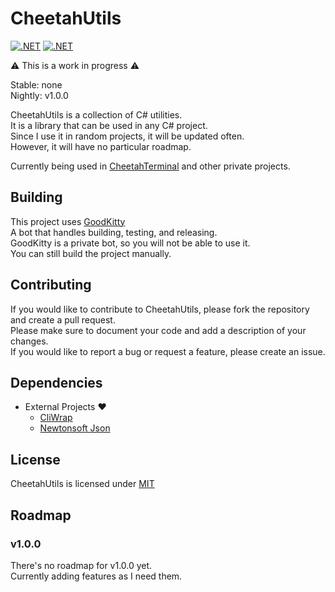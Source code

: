 ﻿# CheetahUtils
[![.NET](https://github.com/CraigCraig/CheetahUtils/actions/workflows/release.yml/badge.svg)](https://github.com/CraigCraig/CheetahUtils/actions/workflows/release.yml)
[![.NET](https://github.com/CraigCraig/CheetahUtils/actions/workflows/nightly.yml/badge.svg)](https://github.com/CraigCraig/CheetahUtils/actions/workflows/nightly.yml)

:warning: This is a work in progress :warning:<br>

Stable: none<br>
Nightly: v1.0.0<br>

CheetahUtils is a collection of C# utilities.<br>
It is a library that can be used in any C# project.<br>
Since I use it in random projects, it will be updated often.<br>
However, it will have no particular roadmap.<br>

Currently being used in [CheetahTerminal](https://github.com/CraigCraig/CheetahTerminal) and other private projects.<br>

## Building
This project uses <a href="https://github.com/GoodKittyBot">GoodKitty</a><br>
A bot that handles building, testing, and releasing.<br>
GoodKitty is a private bot, so you will not be able to use it.<br>
You can still build the project manually.<br>

## Contributing
If you would like to contribute to CheetahUtils, please fork the repository and create a pull request.<br>
Please make sure to document your code and add a description of your changes.<br>
If you would like to report a bug or request a feature, please create an issue.<br>

## Dependencies
- External Projects :heart:
    - [CliWrap](https://github.com/Tyrrrz/CliWrap)
    - [Newtonsoft Json](https://github.com/JamesNK/Newtonsoft.Json)

## License
CheetahUtils is licensed under [MIT](LICENSE)<br>

## Roadmap
### v1.0.0

There's no roadmap for v1.0.0 yet.<br>
Currently adding features as I need them.
